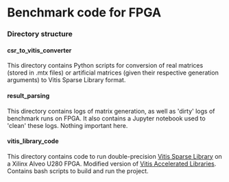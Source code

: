 Benchmark code for FPGA
=========

### Directory structure

#### csr_to_vitis_converter
This directory contains Python scripts for conversion of real matrices (stored in .mtx files) or artificial matrices (given their respective generation arguments) to Vitis Sparse Library format.

#### result_parsing
This directory contains logs of matrix generation, as well as 'dirty' logs of benchmark runs on FPGA. It also contains a Jupyter notebook used to 'clean' these logs. Nothing important here.

#### vitis_library_code
This directory contains code to run double-precision [Vitis Sparse Library](https://xilinx.github.io/Vitis_Libraries/sparse/2021.2/user_guide/L2_spmv_double_intro.html) on a Xilinx Alveo U280 FPGA. Modified version of [Vitis Accelerated Libraries](https://github.com/Xilinx/Vitis_Libraries/). Contains bash scripts to build and run the project.
